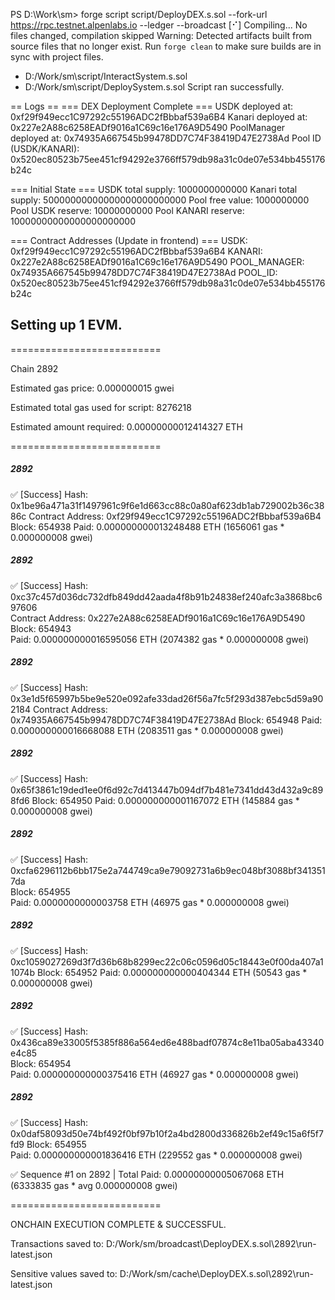 PS D:\Work\sm> forge script script/DeployDEX.s.sol --fork-url https://rpc.testnet.alpenlabs.io --ledger --broadcast
[⠊] Compiling...
No files changed, compilation skipped
Warning: Detected artifacts built from source files that no longer exist. Run `forge clean` to make sure builds are in sync with project files.
 - D:/Work/sm\script/InteractSystem.s.sol
 - D:/Work/sm\script/DeploySystem.s.sol
Script ran successfully.

== Logs ==
  === DEX Deployment Complete ===
  USDK deployed at: 0xf29f949ecc1C97292c55196ADC2fBbbaf539a6B4
  Kanari deployed at: 0x227e2A88c6258EADf9016a1C69c16e176A9D5490
  PoolManager deployed at: 0x74935A667545b99478DD7C74F38419D47E2738Ad
  Pool ID (USDK/KANARI): 0x520ec80523b75ee451cf94292e3766ff579db98a31c0de07e534bb455176b24c

=== Initial State ===
  USDK total supply: 1000000000000
  Kanari total supply: 50000000000000000000000000
  Pool free value: 1000000000
  Pool USDK reserve: 10000000000
  Pool KANARI reserve: 10000000000000000000000

=== Contract Addresses (Update in frontend) ===
  USDK: 0xf29f949ecc1C97292c55196ADC2fBbbaf539a6B4
  KANARI: 0x227e2A88c6258EADf9016a1C69c16e176A9D5490
  POOL_MANAGER: 0x74935A667545b99478DD7C74F38419D47E2738Ad
  POOL_ID: 0x520ec80523b75ee451cf94292e3766ff579db98a31c0de07e534bb455176b24c

## Setting up 1 EVM.

==========================

Chain 2892

Estimated gas price: 0.000000015 gwei

Estimated total gas used for script: 8276218

Estimated amount required: 0.00000000012414327 ETH

==========================

##### 2892
✅  [Success] Hash: 0x1be96a471a31f1497961c9f6e1d663cc88c0a80af623db1ab729002b36c3886c
Contract Address: 0xf29f949ecc1C97292c55196ADC2fBbbaf539a6B4
Block: 654938
Paid: 0.000000000013248488 ETH (1656061 gas * 0.000000008 gwei)

                                                                                                               
##### 2892                                                                                                     
✅  [Success] Hash: 0xc37c457d036dc732dfb849dd42aada4f8b91b24838ef240afc3a3868bc697606                         
Contract Address: 0x227e2A88c6258EADf9016a1C69c16e176A9D5490                                                   
Block: 654943                                                                                                  
Paid: 0.000000000016595056 ETH (2074382 gas * 0.000000008 gwei)                                                
                                                                                                               

##### 2892
✅  [Success] Hash: 0x3e1d5f65997b5be9e520e092afe33dad26f56a7fc5f293d387ebc5d59a902184
Contract Address: 0x74935A667545b99478DD7C74F38419D47E2738Ad
Block: 654948
Paid: 0.000000000016668088 ETH (2083511 gas * 0.000000008 gwei)


##### 2892
✅  [Success] Hash: 0x65f3861c19ded1ee0f6d92c7d413447b094df7b481e7341dd43d432a9c898fd6
Block: 654950
Paid: 0.000000000001167072 ETH (145884 gas * 0.000000008 gwei)

                                                                                                               
##### 2892                                                                                                     
✅  [Success] Hash: 0xcfa6296112b6bb175e2a744749ca9e79092731a6b9ec048bf3088bf3413517da                         
Block: 654955                                                                                                  
Paid: 0.0000000000003758 ETH (46975 gas * 0.000000008 gwei)                                                    
                                                                                                               

##### 2892
✅  [Success] Hash: 0xc1059027269d3f7d36b68b8299ec22c06c0596d05c18443e0f00da407a11074b
Block: 654952
Paid: 0.000000000000404344 ETH (50543 gas * 0.000000008 gwei)

                                                                                                               
##### 2892                                                                                                     
✅  [Success] Hash: 0x436ca89e33005f5385f886a564ed6e488badf07874c8e11ba05aba43340e4c85                         
Block: 654954                                                                                                  
Paid: 0.000000000000375416 ETH (46927 gas * 0.000000008 gwei)


##### 2892
✅  [Success] Hash: 0x0daf58093d50e74bf492f0bf97b10f2a4bd2800d336826b2ef49c15a6f5f7fd9
Block: 654955                                                                                                  
Paid: 0.000000000001836416 ETH (229552 gas * 0.000000008 gwei)

✅ Sequence #1 on 2892 | Total Paid: 0.00000000005067068 ETH (6333835 gas * avg 0.000000008 gwei)              
                                                                                                               
                                                                                                               
==========================

ONCHAIN EXECUTION COMPLETE & SUCCESSFUL.

Transactions saved to: D:/Work/sm/broadcast\DeployDEX.s.sol\2892\run-latest.json

Sensitive values saved to: D:/Work/sm/cache\DeployDEX.s.sol\2892\run-latest.json